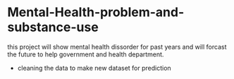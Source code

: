 # Mental-Health-problem-and-substance-use
this project will show mental health dissorder for past years and will forcast the future to help government and health department. 
* cleaning the data to make new dataset for prediction 

